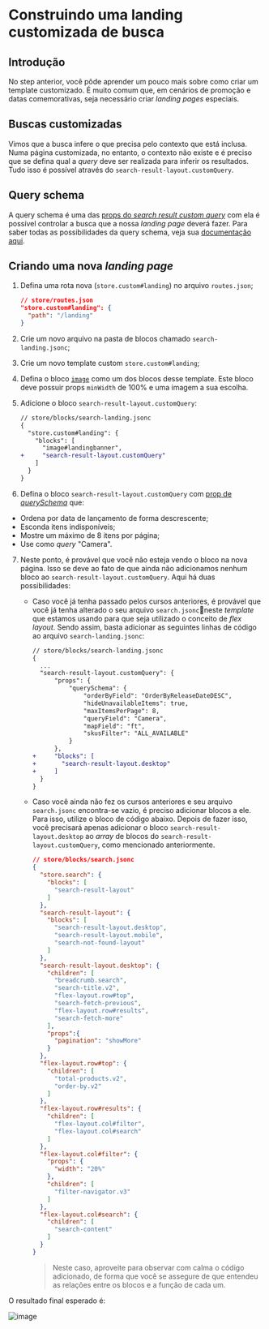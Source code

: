 # Construindo uma landing customizada de busca

## Introdução

No step anterior, você pôde aprender um pouco mais sobre como criar um template customizado. É muito comum que, em cenários de promoção e datas comemorativas, seja necessário criar *landing pages* especiais.  

## Buscas customizadas

Vimos que a busca infere o que precisa pelo contexto que está inclusa. Numa página customizada, no entanto, o contexto não existe e é preciso que se defina qual a *query* deve ser realizada para inferir os resultados. Tudo isso é possível através do `search-result-layout.customQuery`.

## Query schema

A query schema é uma das [props do _search result custom query_](https://developers.vtex.com/docs/vtex-search-result) com ela é possível controlar a busca que a nossa *landing page* deverá fazer. Para saber todas as possibilidades da query schema, veja sua [documentação aqui](https://developers.vtex.com/docs/vtex-search-result#step-3---defining-how-the-search-query-data-should-be-fetched).

## Criando uma nova _landing page_

1. Defina uma rota nova (`store.custom#landing`) no arquivo `routes.json`;

    ```json
    // store/routes.json
    "store.custom#landing": {
      "path": "/landing"
    }
    ```

2. Crie um novo arquivo na pasta de blocos chamado `search-landing.jsonc`;
3. Crie um novo template custom `store.custom#landing`;
4. Defina o bloco [`image`](https://developers.vtex.com/docs/vtex-store-components-image) como um dos blocos desse template. Este bloco deve possuir props `minWidth` de 100% e uma imagem a sua escolha.
5. Adicione o bloco `search-result-layout.customQuery`:

    ```diff
    // store/blocks/search-landing.jsonc
    {
      "store.custom#landing": { 
        "blocks": [
          "image#landingbanner", 
    +     "search-result-layout.customQuery"
        ]
      }
    }
    ```

6. Defina o bloco `search-result-layout.customQuery` com [prop de *querySchema*](https://developers.vtex.com/docs/vtex-search-result#step-3---defining-how-the-search-query-data-should-be-fetched) que:
  - Ordena por data de lançamento de forma descrescente;
  - Esconda itens indisponíveis;
  - Mostre um máximo de 8 itens por página;
  - Use como *query* "Camera".

7. Neste ponto, é provável que você não esteja vendo o bloco na nova página. Isso se deve ao fato de que ainda não adicionamos nenhum bloco ao `search-result-layout.customQuery`. Aqui há duas possibilidades:

    - Caso você já tenha passado pelos cursos anteriores, é provável que você já tenha alterado o seu arquivo `search.jsonc`neste _template_ que estamos usando para que seja utilizado o conceito de _flex layout_. Sendo assim, basta adicionar as seguintes linhas de código ao arquivo `search-landing.jsonc`:
      ```diff
      // store/blocks/search-landing.jsonc
      {
        ...
        "search-result-layout.customQuery": {
            "props": {
                "querySchema": {
                    "orderByField": "OrderByReleaseDateDESC",
                    "hideUnavailableItems": true,
                    "maxItemsPerPage": 8,
                    "queryField": "Camera",
                    "mapField": "ft",
                    "skusFilter": "ALL_AVAILABLE"
                }
            },
      +     "blocks": [
      +       "search-result-layout.desktop"
      +     ]
        }
      }
      ```


    - Caso você ainda não fez os cursos anteriores e seu arquivo `search.jsonc` encontra-se vazio, é preciso adicionar blocos a ele. Para isso, utilize o bloco de código abaixo. Depois de fazer isso, você precisará apenas adicionar o bloco `search-result-layout.desktop` ao _array_ de blocos do `search-result-layout.customQuery`, como mencionado anteriormente.
    
      ```json
      // store/blocks/search.jsonc
      {
        "store.search": {
          "blocks": [
            "search-result-layout"
          ]
        },
        "search-result-layout": {
          "blocks": [
            "search-result-layout.desktop",
            "search-result-layout.mobile",
            "search-not-found-layout"
          ]
        },
        "search-result-layout.desktop": {
          "children": [ 
            "breadcrumb.search",
            "search-title.v2",
            "flex-layout.row#top",
            "search-fetch-previous",
            "flex-layout.row#results",
            "search-fetch-more"
          ],
          "props":{
            "pagination": "showMore"
          }
        },
        "flex-layout.row#top": {
          "children": [
            "total-products.v2",
            "order-by.v2"
          ]
        },
        "flex-layout.row#results": {
          "children": [
            "flex-layout.col#filter",
            "flex-layout.col#search"
          ]
        },
        "flex-layout.col#filter": {
          "props": {
            "width": "20%"
          },
          "children": [
            "filter-navigator.v3"
          ]
        },
        "flex-layout.col#search": {
          "children": [      
            "search-content"
          ]
        }
      }
      ```
      > Neste caso, aproveite para observar com calma o código adicionado, de forma que você se assegure de que entendeu as relações entre os blocos e a função de cada um.

O resultado final esperado é:

![image](https://user-images.githubusercontent.com/19495917/90278827-7033c100-de3e-11ea-9083-4d7279312d7f.png)
